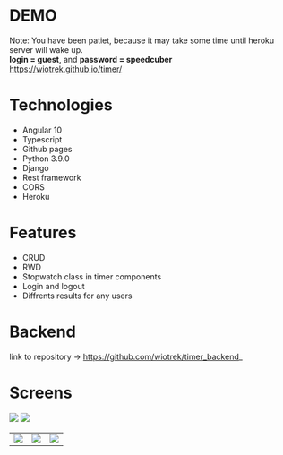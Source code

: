 # DEMO
Note: You have been patiet, because it may take some time until heroku server will wake up. <br />
<b>login = guest</b>, and <b>password = speedcuber</b> <br />
https://wiotrek.github.io/timer/

# Technologies
<ul>
  <li>Angular 10</li>
  <li>Typescript</li>
  <li>Github pages</li>
  <li>Python 3.9.0</li>
  <li>Django</li>
  <li>Rest framework</li>
  <li>CORS</li>
  <li>Heroku</li>
</ul>


# Features
<ul>
  <li>CRUD</li>
  <li>RWD</li>
  <li>Stopwatch class in timer components</li>
  <li>Login and logout</li>
  <li>Diffrents results for any users</li>
</ul>

# Backend
link to repository -> https://github.com/wiotrek/timer_backend_

# Screens
<img src="https://user-images.githubusercontent.com/57100427/98401720-6f3db480-2066-11eb-9b33-131379d5b7f5.png">
<img src="https://user-images.githubusercontent.com/57100427/98401721-6fd64b00-2066-11eb-9ac0-cf4d7ed54038.png">
<table>
  <tr>
    <td valign="top"><img src="https://user-images.githubusercontent.com/57100427/98401722-6fd64b00-2066-11eb-9f9b-9682945b63f7.png"></td>
    <td valign="top"><img src="https://user-images.githubusercontent.com/57100427/98401723-706ee180-2066-11eb-9b7e-acd2007d9bcc.png"></td>
    <td valign="top"><img src="https://user-images.githubusercontent.com/57100427/98401724-706ee180-2066-11eb-886b-19f912e77949.png"></td>
  </tr>
 </table>
